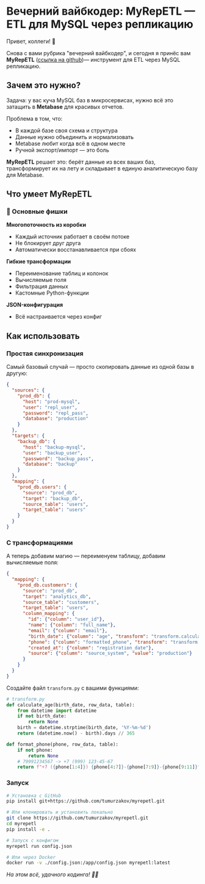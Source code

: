 # Вечерний вайбкодер: MyRepETL — ETL для MySQL через репликацию

Привет, коллеги! 👋 

Снова с вами рубрика "вечерний вайбкодер", и сегодня я принёс вам **MyRepETL** ([cсылка на github](https://github.com/tumurzakov/myrepetl))— инструмент для ETL через MySQL репликацию. 

## Зачем это нужно?

Задача: у вас куча MySQL баз в микросервисах, нужно всё это затащить в **Metabase** для красивых отчетов. 

Проблема в том, что:
- В каждой базе своя схема и структура
- Данные нужно объединить и нормализовать
- Metabase любит когда всё в одном месте
- Ручной экспорт/импорт — это боль

**MyRepETL** решает это: берёт данные из всех ваших баз, трансформирует их на лету и складывает в единую аналитическую базу для Metabase.

## Что умеет MyRepETL

### 🚀 Основные фишки

**Многопоточность из коробки**
- Каждый источник работает в своём потоке
- Не блокирует друг друга
- Автоматически восстанавливается при сбоях

**Гибкие трансформации**
- Переименование таблиц и колонок
- Вычисляемые поля
- Фильтрация данных
- Кастомные Python-функции

**JSON-конфигурация**
- Всё настраивается через конфиг

## Как использовать

### Простая синхронизация

Самый базовый случай — просто скопировать данные из одной базы в другую:

```json
{
  "sources": {
    "prod_db": {
      "host": "prod-mysql",
      "user": "repl_user", 
      "password": "repl_pass",
      "database": "production"
    }
  },
  "targets": {
    "backup_db": {
      "host": "backup-mysql",
      "user": "backup_user",
      "password": "backup_pass", 
      "database": "backup"
    }
  },
  "mapping": {
    "prod_db.users": {
      "source": "prod_db",
      "target": "backup_db",
      "source_table": "users",
      "target_table": "users"
    }
  }
}
```

### С трансформациями

А теперь добавим магию — переименуем таблицу, добавим вычисляемые поля:

```json
{
  "mapping": {
    "prod_db.customers": {
      "source": "prod_db",
      "target": "analytics_db",
      "source_table": "customers",
      "target_table": "users",
      "column_mapping": {
        "id": {"column": "user_id"},
        "name": {"column": "full_name"},
        "email": {"column": "email"},
        "birth_date": {"column": "age", "transform": "transform.calculate_age"},
        "phone": {"column": "formatted_phone", "transform": "transform.format_phone"},
        "created_at": {"column": "registration_date"},
        "source": {"column": "source_system", "value": "production"}
      }
    }
  }
}
```

Создайте файл `transform.py` с вашими функциями:

```python
# transform.py
def calculate_age(birth_date, row_data, table):
    from datetime import datetime
    if not birth_date:
        return None
    birth = datetime.strptime(birth_date, '%Y-%m-%d')
    return (datetime.now() - birth).days // 365

def format_phone(phone, row_data, table):
    if not phone:
        return None
    # 79991234567 -> +7 (999) 123-45-67
    return f"+7 ({phone[1:4]}) {phone[4:7]}-{phone[7:9]}-{phone[9:11]}"
```

### Запуск

```bash
# Установка с GitHub
pip install git+https://github.com/tumurzakov/myrepetl.git

# Или клонировать и установить локально
git clone https://github.com/tumurzakov/myrepetl.git
cd myrepetl
pip install -e .

# Запуск с конфигом
myrepetl run config.json

# Или через Docker
docker run -v ./config.json:/app/config.json myrepetl:latest
```

*На этом всё, удачного кодинга! 👨‍💻*
